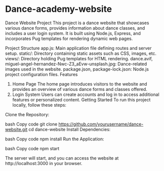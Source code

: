 # Dance-academy-website
Dance Website Project
This project is a dance website that showcases various dance forms, provides information about dance classes, and includes a user login system. It is built using Node.js, Express, and incorporates Pug templates for rendering dynamic web pages.

Project Structure
app.js: Main application file defining routes and server setup.
static/: Directory containing static assets such as CSS, images, etc.
views/: Directory holding Pug templates for HTML rendering.
dance.avif, miguel-angel-hernandez-Nwc-Z3_aEvw-unsplash.jpg: Dance-related images used in the website.
package.json, package-lock.json: Node.js project configuration files.
Features
1. Home Page
The home page introduces visitors to the website and provides an overview of various dance forms and classes offered.
2. Login System
Users can create accounts and log in to access additional features or personalized content.
Getting Started
To run this project locally, follow these steps:

Clone the Repository:

bash
Copy code
git clone https://github.com/yourusername/dance-website.git
cd dance-website
Install Dependencies:

bash
Copy code
npm install
Run the Application:

bash
Copy code
npm start


The server will start, and you can access the website at http://localhost:3000 in your browser.
